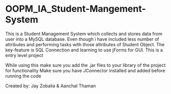 # OOPM_IA_Student-Mangement-System
This is a Student Management System which collects and stores data from user into a MySQL database.
Even though i have included less number of attributes and performing tasks with those attributes of Student Object. The key-feature is SQL Connection and learning to use jForms for GUI.
This is a entry level project

While using this make sure you add the .jar files to your library of the project for functionality
Make sure you have JConnector installed and added before running the code

Created by: Jay Zobalia & Aanchal Thaman
